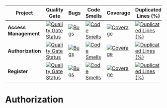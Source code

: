 <div align="center">

| Project               | Quality Gate                                                                                                                                                                                                    | Bugs                                                                                                                                                                                     | Code Smells                                                                                                                                                                                            | Coverage                                                                                                                                                                                         | Duplicated Lines (%)                                                                                                                                                                                                         |
| --------------------- | --------------------------------------------------------------------------------------------------------------------------------------------------------------------------------------------------------------- | ---------------------------------------------------------------------------------------------------------------------------------------------------------------------------------------- | ------------------------------------------------------------------------------------------------------------------------------------------------------------------------------------------------------ | ------------------------------------------------------------------------------------------------------------------------------------------------------------------------------------------------ | ---------------------------------------------------------------------------------------------------------------------------------------------------------------------------------------------------------------------------- |
| **Access Management** | [![Quality Gate Status](https://sonarcloud.io/api/project_badges/measure?project=Authorization_AccessManagement&metric=alert_status)](https://sonarcloud.io/summary/new_code?id=Authorization_AccessManagement) | [![Bugs](https://sonarcloud.io/api/project_badges/measure?project=Authorization_AccessManagement&metric=bugs)](https://sonarcloud.io/summary/new_code?id=Authorization_AccessManagement) | [![Code Smells](https://sonarcloud.io/api/project_badges/measure?project=Authorization_AccessManagement&metric=code_smells)](https://sonarcloud.io/summary/new_code?id=Authorization_AccessManagement) | [![Coverage](https://sonarcloud.io/api/project_badges/measure?project=Authorization_AccessManagement&metric=coverage)](https://sonarcloud.io/summary/new_code?id=Authorization_AccessManagement) | [![Duplicated Lines (%)](https://sonarcloud.io/api/project_badges/measure?project=Authorization_AccessManagement&metric=duplicated_lines_density)](https://sonarcloud.io/summary/new_code?id=Authorization_AccessManagement) |
| **Authorization**     | [![Quality Gate Status](https://sonarcloud.io/api/project_badges/measure?project=Authorization_Authorization&metric=alert_status)](https://sonarcloud.io/summary/new_code?id=Authorization_Authorization)       | [![Bugs](https://sonarcloud.io/api/project_badges/measure?project=Authorization_Authorization&metric=bugs)](https://sonarcloud.io/summary/new_code?id=Authorization_Authorization)       | [![Code Smells](https://sonarcloud.io/api/project_badges/measure?project=Authorization_Authorization&metric=code_smells)](https://sonarcloud.io/summary/new_code?id=Authorization_Authorization)       | [![Coverage](https://sonarcloud.io/api/project_badges/measure?project=Authorization_Authorization&metric=coverage)](https://sonarcloud.io/summary/new_code?id=Authorization_Authorization)       | [![Duplicated Lines (%)](https://sonarcloud.io/api/project_badges/measure?project=Authorization_Authorization&metric=duplicated_lines_density)](https://sonarcloud.io/summary/new_code?id=Authorization_Authorization)       |
| **Register**          | [![Quality Gate Status](https://sonarcloud.io/api/project_badges/measure?project=Authorization_Register&metric=alert_status)](https://sonarcloud.io/summary/new_code?id=Authorization_Register)                 | [![Bugs](https://sonarcloud.io/api/project_badges/measure?project=Authorization_Register&metric=bugs)](https://sonarcloud.io/summary/new_code?id=Authorization_Register)                 | [![Code Smells](https://sonarcloud.io/api/project_badges/measure?project=Authorization_Register&metric=code_smells)](https://sonarcloud.io/summary/new_code?id=Authorization_Register)                 | [![Coverage](https://sonarcloud.io/api/project_badges/measure?project=Authorization_Register&metric=coverage)](https://sonarcloud.io/summary/new_code?id=Authorization_Register)                 | [![Duplicated Lines (%)](https://sonarcloud.io/api/project_badges/measure?project=Authorization_Register&metric=duplicated_lines_density)](https://sonarcloud.io/summary/new_code?id=Authorization_Register)                 |

</div>

# Authorization
